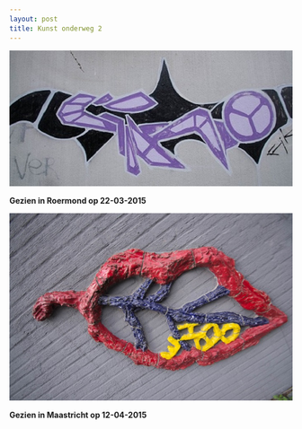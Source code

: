 ```yaml
---
layout: post
title: Kunst onderweg 2
---
```

![](/img/IMGP4398.jpg)

**Gezien in Roermond op 22-03-2015**

![](/img/IMGP4582.jpg-2)

**Gezien in Maastricht op 12-04-2015**

